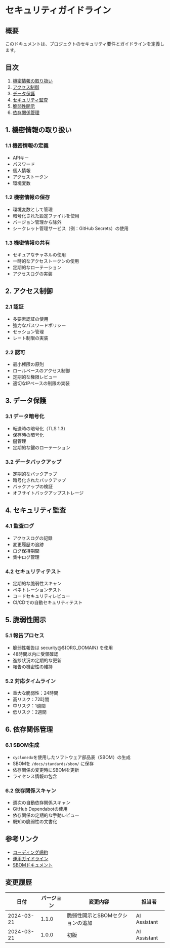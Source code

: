 # セキュリティガイドライン

## 概要

このドキュメントは、プロジェクトのセキュリティ要件とガイドラインを定義します。

## 目次

1. [機密情報の取り扱い](#1-機密情報の取り扱い)
2. [アクセス制御](#2-アクセス制御)
3. [データ保護](#3-データ保護)
4. [セキュリティ監査](#4-セキュリティ監査)
5. [脆弱性開示](#5-脆弱性開示)
6. [依存関係管理](#6-依存関係管理)

## 1. 機密情報の取り扱い

### 1.1 機密情報の定義

- APIキー
- パスワード
- 個人情報
- アクセストークン
- 環境変数

### 1.2 機密情報の保存

- 環境変数として管理
- 暗号化された設定ファイルを使用
- バージョン管理から除外
- シークレット管理サービス（例：GitHub Secrets）の使用

### 1.3 機密情報の共有

- セキュアなチャネルの使用
- 一時的なアクセストークンの使用
- 定期的なローテーション
- アクセスログの実装

## 2. アクセス制御

### 2.1 認証

- 多要素認証の使用
- 強力なパスワードポリシー
- セッション管理
- レート制限の実装

### 2.2 認可

- 最小権限の原則
- ロールベースのアクセス制御
- 定期的な権限レビュー
- 適切なIPベースの制限の実装

## 3. データ保護

### 3.1 データ暗号化

- 転送時の暗号化（TLS 1.3）
- 保存時の暗号化
- 鍵管理
- 定期的な鍵のローテーション

### 3.2 データバックアップ

- 定期的なバックアップ
- 暗号化されたバックアップ
- バックアップの検証
- オフサイトバックアップストレージ

## 4. セキュリティ監査

### 4.1 監査ログ

- アクセスログの記録
- 変更履歴の追跡
- ログ保持期間
- 集中ログ管理

### 4.2 セキュリティテスト

- 定期的な脆弱性スキャン
- ペネトレーションテスト
- コードセキュリティレビュー
- CI/CDでの自動セキュリティテスト

## 5. 脆弱性開示

### 5.1 報告プロセス

- 脆弱性報告は security@${ORG_DOMAIN} を使用
- 48時間以内に受領確認
- 進捗状況の定期的な更新
- 報告の機密性の維持

### 5.2 対応タイムライン

- 重大な脆弱性：24時間
- 高リスク：72時間
- 中リスク：1週間
- 低リスク：2週間

## 6. 依存関係管理

### 6.1 SBOM生成

- `cyclonedx`を使用したソフトウェア部品表（SBOM）の生成
- SBOMを `/docs/standards/sbom/` に保存
- 依存関係の変更時にSBOMを更新
- ライセンス情報の包含

### 6.2 依存関係スキャン

- 週次の自動依存関係スキャン
- GitHub Dependabotの使用
- 依存関係の定期的な手動レビュー
- 既知の脆弱性の文書化

## 参考リンク

- [コーディング規約](../standards/coding-standards-ja.md)
- [運用ガイドライン](../ops/operational-guidelines-ja.md)
- [SBOMドキュメント](../standards/sbom/README-ja.md)

## 変更履歴

| 日付       | バージョン | 変更内容                         | 担当者       |
| ---------- | ---------- | -------------------------------- | ------------ |
| 2024-03-21 | 1.1.0      | 脆弱性開示とSBOMセクションの追加 | AI Assistant |
| 2024-03-21 | 1.0.0      | 初版                             | AI Assistant |
